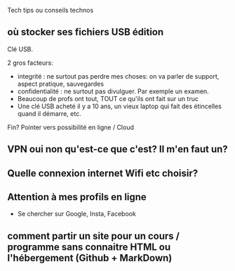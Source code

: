 Tech tips ou conseils technos

## où stocker ses fichiers USB édition

Clé USB. 

2 gros facteurs: 
- integrité : ne surtout pas perdre mes choses: on va parler de support, aspect pratique, sauvegardes
- confidentialité : ne surtout pas divulguer. Par exemple un examen.
- Beaucoup de profs ont tout, TOUT ce qu'ils ont fait sur un truc
- Une clé USB acheté il y a 10 ans, un vieux laptop qui fait des étincelles quand il démarre, etc.

Fin? Pointer vers possibilité en ligne / Cloud


## VPN oui non qu'est-ce que c'est? Il m'en faut un?

## Quelle connexion internet Wifi etc choisir?

## Attention à mes profils en ligne

- Se chercher sur Google, Insta, Facebook

## comment partir un site pour un cours / programme sans connaitre HTML ou l'hébergement (Github + MarkDown)